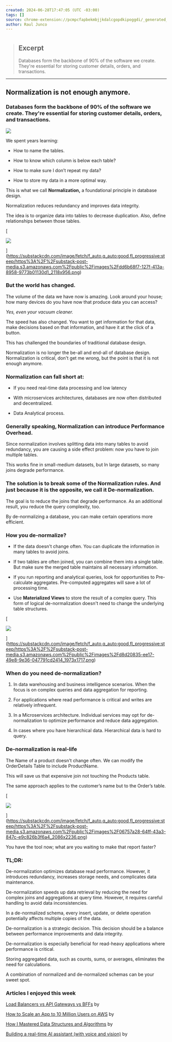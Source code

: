 ```yaml
---
created: 2024-06-28T17:47:05 (UTC -03:00)
tags: []
source: chrome-extension://pcmpcfapbekmbjjkdalcgopdkipoggdi/_generated_background_page.html
author: Raul Junco
---
```


# 

> ## Excerpt
> Databases form the backbone of 90% of the software we create. They're essential for storing customer details, orders, and transactions.

---
## Normalization is not enough anymore.

### Databases form the backbone of 90% of the software we create. They're essential for storing customer details, orders, and transactions.

[![](https://substackcdn.com/image/fetch/w_80,c_limit,f_auto,q_auto:good,fl_progressive:steep/https%3A%2F%2Fsubstack-post-media.s3.amazonaws.com%2Fpublic%2Fimages%2F45a92f5e-1e2e-4dfa-9ff3-45fc5ad0c57e_612x612.png)](https://substack.com/profile/98661477-raul-junco)

We spent years learning:

-   How to name the tables.
    

-   How to know which column is below each table?
    

-   How to make sure I don’t repeat my data?
    

-   How to store my data in a more optimal way.
    

This is what we call **Normalization,** a foundational principle in database design.

Normalization reduces redundancy and improves data integrity.

The idea is to organize data into tables to decrease duplication. Also, define relationships between those tables.

[

![](https://substackcdn.com/image/fetch/w_1456,c_limit,f_auto,q_auto:good,fl_progressive:steep/https%3A%2F%2Fsubstack-post-media.s3.amazonaws.com%2Fpublic%2Fimages%2Fdd6b68f7-127f-413a-8958-9773b01130d1_2118x956.png)

](https://substackcdn.com/image/fetch/f_auto,q_auto:good,fl_progressive:steep/https%3A%2F%2Fsubstack-post-media.s3.amazonaws.com%2Fpublic%2Fimages%2Fdd6b68f7-127f-413a-8958-9773b01130d1_2118x956.png)

### But the world has changed.

The volume of the data we have now is amazing. Look around your house; how many devices do you have now that produce data you can access?

_Yes, even your vacuum cleaner._

The speed has also changed. You want to get information for that data, make decisions based on that information, and have it at the click of a button.

This has challenged the boundaries of traditional database design.

Normalization is no longer the be-all and end-all of database design. Normalization is critical, don't get me wrong, but the point is that it is not enough anymore.

### Normalization can fall short at:

-   If you need real-time data processing and low latency
    
-   With microservices architectures, databases are now often distributed and decentralized.
    
-   Data Analytical process.
    

### Generally speaking, Normalization can introduce Performance Overhead.

Since normalization involves splitting data into many tables to avoid redundancy, you are causing a side effect problem: now you have to join multiple tables.

This works fine in small-medium datasets, but In large datasets, so many joins degrade performance.

### The solution is to break some of the Normalization rules. And just because it is the opposite, we call it De-normalization.

The goal is to reduce the joins that degrade performance. As an additional result, you reduce the query complexity, too.

By de-normalizing a database, you can make certain operations more efficient.

### **How you de-normalize?**

-   If the data doesn't change often. You can duplicate the information in many tables to avoid joins.
    
-   If two tables are often joined, you can combine them into a single table. But make sure the merged table maintains all necessary information.
    
-   If you run reporting and analytical queries, look for opportunities to Pre-calculate aggregates. Pre-computed aggregates will save a lot of processing time.
    
-   Use **Materialized Views** to store the result of a complex query. This form of logical de-normalization doesn't need to change the underlying table structures.
    

[

![](https://substackcdn.com/image/fetch/w_1456,c_limit,f_auto,q_auto:good,fl_progressive:steep/https%3A%2F%2Fsubstack-post-media.s3.amazonaws.com%2Fpublic%2Fimages%2Fd8d20835-ee17-49e8-9e36-047791cd2414_1973x1717.png)

](https://substackcdn.com/image/fetch/f_auto,q_auto:good,fl_progressive:steep/https%3A%2F%2Fsubstack-post-media.s3.amazonaws.com%2Fpublic%2Fimages%2Fd8d20835-ee17-49e8-9e36-047791cd2414_1973x1717.png)

### **When do you need de-normalization?**

1.  In data warehousing and business intelligence scenarios. When the focus is on complex queries and data aggregation for reporting.
    

2.  For applications where read performance is critical and writes are relatively infrequent.
    

3.  In a Microservices architecture. Individual services may opt for de-normalization to optimize performance and reduce data aggregation. 
    
4.  In cases where you have hierarchical data. Hierarchical data is hard to query.
    

### De-normalization is real-life

The Name of a product doesn't change often. We can modify the OrderDetails Table to include ProductName.

This will save us that expensive join not touching the Products table.

The same approach applies to the customer’s name but to the Order’s table.

[

![](https://substackcdn.com/image/fetch/w_1456,c_limit,f_auto,q_auto:good,fl_progressive:steep/https%3A%2F%2Fsubstack-post-media.s3.amazonaws.com%2Fpublic%2Fimages%2F06757a28-64ff-43a3-847c-e9c826b3f6a4_2086x2236.png)

](https://substackcdn.com/image/fetch/f_auto,q_auto:good,fl_progressive:steep/https%3A%2F%2Fsubstack-post-media.s3.amazonaws.com%2Fpublic%2Fimages%2F06757a28-64ff-43a3-847c-e9c826b3f6a4_2086x2236.png)

You have the tool now; what are you waiting to make that report faster? 

### **TL;DR:**

De-normalization optimizes database read performance. However, it introduces redundancy, increases storage needs, and complicates data maintenance.

De-normalization speeds up data retrieval by reducing the need for complex joins and aggregations at query time. However, it requires careful handling to avoid data inconsistencies.

In a de-normalized schema, every insert, update, or delete operation potentially affects multiple copies of the data.

De-normalization is a strategic decision. This decision should be a balance between performance improvements and data integrity.

De-normalization is especially beneficial for read-heavy applications where performance is critical.

Storing aggregated data, such as counts, sums, or averages, eliminates the need for calculations.

A combination of normalized and de-normalized schemas can be your sweet spot.

### Articles I enjoyed this week

[Load Balancers vs API Gateways vs BFFs](https://newsletter.systemdesigncodex.com/p/load-balancers-vs-api-gateways-vs) by

[How to Scale an App to 10 Million Users on AWS](https://newsletter.systemdesign.one/p/aws-scale) by

[How I Mastered Data Structures and Algorithms](https://blog.algomaster.io/p/how-i-mastered-data-structures-and-algorithms) by

[Building a real-time AI assistant (with voice and vision)](https://underfitted.svpino.com/p/building-a-real-time-ai-assistant) by
